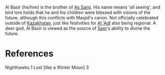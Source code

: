 Al Basir (he/him) is the brother of [As Sami](As%20Sami.md). His name means 'all seeing', and bird lore holds that he and his children were blessed with visions of the future, although this conflicts with Masjid's canon. Not officially celebrated outside of [Kazakhstan](Kazakhstan.md), just like festivities for [Al 'Adl](Al%20'Adl.md) also being regional. A deer god, Al Basir is viewed as the source of [Sam](Sam.md)'s ability to divine the future.

# References
Nighthawks 1
Lost \[like a Winter Moon\] 3